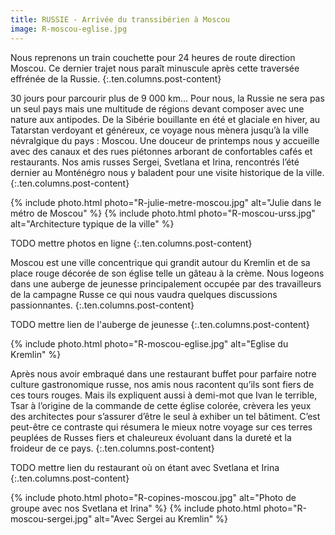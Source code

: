 ```yaml
---
title: RUSSIE - Arrivée du transsibérien à Moscou
image: R-moscou-eglise.jpg
---
```


Nous reprenons un train couchette pour 24 heures de route direction Moscou. Ce dernier trajet nous paraît minuscule après cette traversée effrénée de la Russie.
{:.ten.columns.post-content}
<!--fin extrait-->

30 jours pour parcourir plus de 9 000 km... Pour nous, la Russie ne sera pas un seul pays mais une multitude de régions devant composer avec une nature aux antipodes. De la Sibérie bouillante en été et glaciale en hiver, au Tatarstan verdoyant et généreux, ce voyage nous mènera jusqu’à la ville névralgique du pays : Moscou.
Une douceur de printemps nous y accueille avec des canaux et des rues piétonnes arborant de confortables cafés et restaurants. Nos amis russes Sergei, Svetlana et Irina, rencontrés l’été dernier au Monténégro nous y baladent pour une visite historique de la ville.
{:.ten.columns.post-content}

{% include photo.html photo="R-julie-metre-moscou.jpg" alt="Julie dans le métro de Moscou" %}
{% include photo.html photo="R-moscou-urss.jpg" alt="Architecture typique de la ville" %}

TODO mettre photos en ligne
{:.ten.columns.post-content}

Moscou est une ville concentrique qui grandit autour du Kremlin et de sa place rouge décorée de son église telle un gâteau à la crème. Nous logeons dans une auberge de jeunesse principalement occupée par des travailleurs de la campagne Russe ce qui nous vaudra quelques discussions passionnantes.
{:.ten.columns.post-content}

TODO mettre lien de l'auberge de jeunesse
{:.ten.columns.post-content}

{% include photo.html photo="R-moscou-eglise.jpg" alt="Eglise du Kremlin" %}


Après nous avoir embraqué dans une restaurant buffet pour parfaire notre culture gastronomique russe, nos amis nous racontent qu’ils sont fiers de ces tours rouges. Mais ils expliquent aussi à demi-mot que Ivan le terrible, Tsar à l’origine de la commande de cette église colorée, crèvera les yeux des architectes pour s’assurer d’être le seul à exhiber un tel bâtiment. C’est peut-être ce contraste qui résumera le mieux notre voyage sur ces terres peuplées de Russes fiers et chaleureux évoluant dans la dureté et la froideur de ce pays.
{:.ten.columns.post-content}

TODO mettre lien du restaurant où on étant avec Svetlana et Irina
{:.ten.columns.post-content}

{% include photo.html photo="R-copines-moscou.jpg" alt="Photo de groupe avec nos Svetlana et Irina" %}
{% include photo.html photo="R-moscou-sergei.jpg" alt="Avec Sergei au Kremlin" %}
